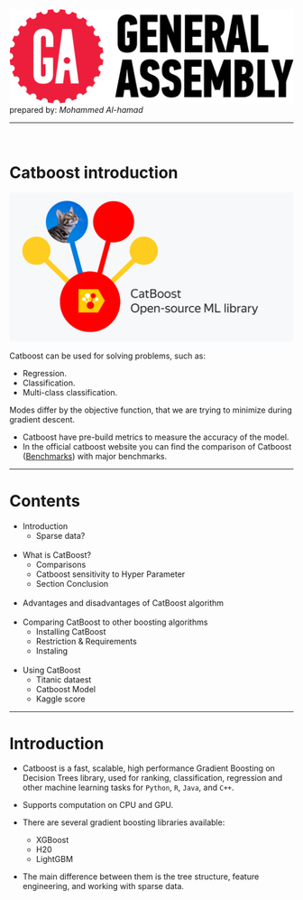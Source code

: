 ![](/assets/images/ga_logo.png)
 prepared by: *Mohammed Al-hamad*
 
----
<br>

# Catboost introduction

![](/assets/images/orig.png)

Catboost can be used for solving problems, such as:
- Regression.
- Classification.
- Multi-class classification.

Modes differ by the objective function, that we are trying to minimize during gradient descent.
 - Catboost have pre-build metrics to measure the accuracy of the model.
 - In the official catboost website you can find the comparison of Catboost ([Benchmarks](https://catboost.ai/#benchmark)) with major benchmarks.

---
# Contents
- Introduction
  - Sparse data?<br><br>
- What is CatBoost?
  - Comparisons
  - Catboost sensitivity to Hyper Parameter
  - Section Conclusion<br><br>
- Advantages and disadvantages of CatBoost algorithm<br><br>
- Comparing CatBoost to other boosting algorithms
  - Installing CatBoost
  - Restriction & Requirements
  - Instaling<br><br>
- Using CatBoost
  - Titanic dataest
  - Catboost Model
  - Kaggle score
---

# Introduction

- Catboost is a fast, scalable, high performance Gradient Boosting on Decision Trees library, used for ranking, classification, regression and other machine learning tasks for `Python`, `R`, `Java`, and `C++`.

- Supports computation on CPU and GPU.

- There are several gradient boosting libraries available: 
  - XGBoost
  - H20
  - LightGBM
- The main difference between them is the tree structure, feature engineering, and working with sparse data.

